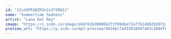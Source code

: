 ```yaml
---
id: "1Ist6PR2BZR3n2z2Y5R6S1"
name: "Summertime Sadness"
artist: "Lana Del Rey"
image: "https://i.scdn.co/image/ab67616d0000b273f894be72a77b1488292672c7"
preview_url: "https://p.scdn.co/mp3-preview/4634bc7ad33018997a83c20d4fbc34c980205a05"
---
```

